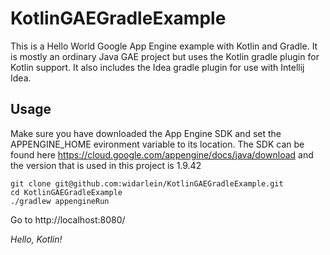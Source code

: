 KotlinGAEGradleExample
======================
This is a Hello World Google App Engine example with Kotlin and Gradle. It is mostly an ordinary Java GAE project but uses the Kotlin gradle plugin for Kotlin support. It also includes the Idea gradle plugin for use with Intellij Idea.

## Usage

Make sure you have downloaded the App Engine SDK and set the APPENGINE_HOME evironment variable to its location. The SDK can be found here https://cloud.google.com/appengine/docs/java/download and the version that is used in this project is 1.9.42

```
git clone git@github.com:widarlein/KotlinGAEGradleExample.git
cd KotlinGAEGradleExample
./gradlew appengineRun
```

Go to http://localhost:8080/

*Hello, Kotlin!*